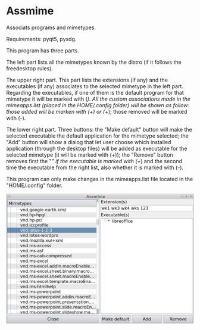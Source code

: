 # Assmime
Associats programs and mimetypes.

Requirements: pyqt5, pyxdg.

This program has three parts.

The left part lists all the mimetypes known by the distro
(if it follows the freedesktop rules).

The upper right part.
This part lists the extensions (if any) and the executables (if any) 
associates to the selected mimetype in the left part.
Regarding the executables, if one of them is the default program for that 
mimetype it will be marked with (*). All the custom associations made in 
the mimeapps.list (placed in the HOME/.config folder) will be shown 
as follow: those added will be marken with (+) or (+*); those removed 
will be marked with (-).

The lower right part.
Three buttons: the "Make default" button will make the selected executable 
the default application for the mimetype selected; the "Add" button will 
show a dialog that let user choose which installed application 
(through the desktop files) will be added as executable for the selected 
mimetype (it will be marked with (+)); the "Remove" button removes first 
the "*" if the executable is marked with (+*) and the second time the 
executable from the right list, also whether it is marked with (-).

This program can only make changes in the mimeapps.list file located 
in the "HOME/.config" folder.

![My image](https://github.com/frank038/Assmime/blob/main/screenshot1.png)
